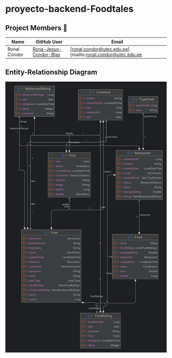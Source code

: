 # proyecto-backend-Foodtales

## Project Members 🤝

| Name         | GitHub User                                                           | Email                                                     |
|--------------|-----------------------------------------------------------------------|-----------------------------------------------------------|
| Ronal Condor | [Rona-Jesus-Condor-Blas](https://github.com/Ronal-Jesus-Condor-Blas)  | [ronal.condor@utec.edu.pe](mailto:ronal.condor@utec.edu.pe|


## Entity-Relationship Diagram

![Entity-Relationship Diagram](docs/images/ERD.png)